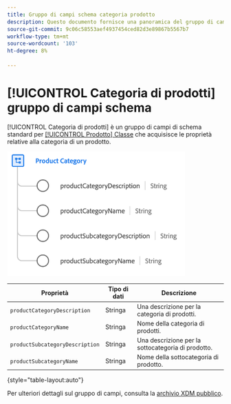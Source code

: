 ```yaml
---
title: Gruppo di campi schema categoria prodotto
description: Questo documento fornisce una panoramica del gruppo di campi dello schema Categoria prodotto .
source-git-commit: 9c06c58553aef4937454ced82d3e89867b5567b7
workflow-type: tm+mt
source-wordcount: '103'
ht-degree: 8%

---
```



# [!UICONTROL Categoria di prodotti] gruppo di campi schema

[!UICONTROL Categoria di prodotti] è un gruppo di campi di schema standard per [[!UICONTROL Prodotto] Classe](../../classes/product.md) che acquisisce le proprietà relative alla categoria di un prodotto.

![](../../images/field-groups/product/product-category.png)

| Proprietà | Tipo di dati | Descrizione |
| --- | --- | --- |
| `productCategoryDescription` | Stringa | Una descrizione per la categoria di prodotti. |
| `productCategoryName` | Stringa | Nome della categoria di prodotti. |
| `productSubcategoryDescription` | Stringa | Una descrizione per la sottocategoria di prodotto. |
| `productSubcategoryName` | Stringa | Nome della sottocategoria di prodotto. |

{style=&quot;table-layout:auto&quot;}

Per ulteriori dettagli sul gruppo di campi, consulta la [archivio XDM pubblico](https://github.com/adobe/xdm/blob/master/docs/reference/fieldgroups/product/product-category.schema.json).
